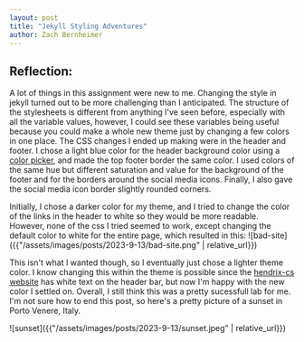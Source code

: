```yaml
---
layout: post
title: "Jekyll Styling Adventures"
author: Zach Bernheimer
---
```

## Reflection:
A lot of things in this assignment were new to me. Changing the style in jekyll turned out to be more challenging than I anticipated. The structure of the stylesheets is different from anything I've seen before, especially with all the variable values, however, I could see these variables being useful because you could make a whole new theme just by changing a few colors in one place. The CSS changes I ended up making were in the header and footer. I chose a light blue color for the header background color using a [color picker](https://colorpicker.me/#56c1ff), and made the top footer border the same color. I used colors of the same hue but different saturation and value for the background of the footer and for the borders around the social media icons. Finally, I also gave the social media icon border slightly rounded corners.

Initially, I chose a darker color for my theme, and I tried to change the color of the links in the header to white so they would be more readable. However, none of the css I tried seemed to work, except changing the default color to white for the entire page, which resulted in this:
![bad-site]({{"/assets/images/posts/2023-9-13/bad-site.png" | relative_url}})

This isn't what I wanted though, so I eventually just chose a lighter theme color. I know changing this within the theme is possible since the [hendrix-cs website](https://hendrix-cs.github.io) has white text on the header bar, but now I'm happy with the new color I settled on. Overall, I still think this was a pretty sucessfull lab for me. I'm not sure how to end this post, so here's a pretty picture of a sunset in Porto Venere, Italy.

![sunset]({{"/assets/images/posts/2023-9-13/sunset.jpeg" | relative_url}})